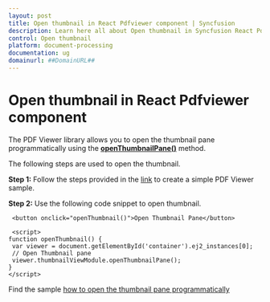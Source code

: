 ```yaml
---
layout: post
title: Open thumbnail in React Pdfviewer component | Syncfusion
description: Learn here all about Open thumbnail in Syncfusion React Pdfviewer component of Syncfusion Essential JS 2 and more.
control: Open thumbnail
platform: document-processing
documentation: ug
domainurl: ##DomainURL##
---
```


# Open thumbnail in React Pdfviewer component

The PDF Viewer library allows you to open the thumbnail pane programmatically using the [**openThumbnailPane()**](https://ej2.syncfusion.com/react/documentation/api/pdfviewer/thumbnailView/#openthumbnailpane) method.

The following steps are used to open the thumbnail.

**Step 1:** Follow the steps provided in the [link](https://ej2.syncfusion.com/react/documentation/pdfviewer/getting-started/) to create a simple PDF Viewer sample.

**Step 2:** Use the following code snippet to open thumbnail.

   ```
    <button onclick="openThumbnail()">Open Thumbnail Pane</button>

    <script>
   function openThumbnail() {
    var viewer = document.getElementById('container').ej2_instances[0];
    // Open Thumbnail pane
    viewer.thumbnailViewModule.openThumbnailPane();
   }
   </script>
   ```

Find the sample [how to open the thumbnail pane programmatically](https://stackblitz.com/edit/react-8rp7h2?file=public%2Findex.html)